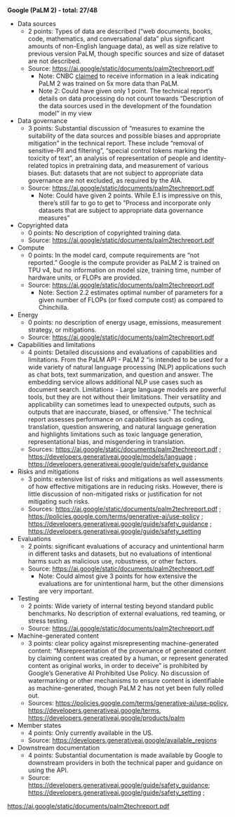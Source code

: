 ﻿**Google (PaLM 2) - total: 27/48**

- Data sources
   - 2 points: Types of data are described (“web documents, books, code, mathematics, and conversational data” plus significant amounts of non-English language data), as well as size relative to previous version PaLM, though specific sources and size of dataset are not described. 
   - Source: <https://ai.google/static/documents/palm2techreport.pdf> 
      - Note: CNBC [claimed](https://www.cnbc.com/2023/05/16/googles-palm-2-uses-nearly-five-times-more-text-data-than-predecessor.html) to receive information in a leak indicating PaLM 2 was trained on 5x more data than PaLM. 
      - Note 2: Could have given only 1 point. The technical report’s details on data processing do not count towards “Description of the data sources used in the development of the foundation model” in my view
- Data governance
   - 3 points: Substantial discussion of “measures to examine the suitability of the data sources and possible biases and appropriate mitigation” in the technical report. These include “removal of sensitive-PII and filtering”, “special control tokens marking the toxicity of text”, an analysis of representation of people and identity-related topics in pretraining data, and measurement of various biases. But: datasets that are not subject to appropriate data governance are not excluded, as required by the AIA. 
   - Source: <https://ai.google/static/documents/palm2techreport.pdf> 
      - Note: Could have given 2 points. While E.1 is impressive on this, there’s still far to go to get to “Process and incorporate only datasets that are subject to appropriate data governance measures”
- Copyrighted data
   - 0 points: No description of copyrighted training data.
   - Source: <https://ai.google/static/documents/palm2techreport.pdf> 
- Compute
   - 0 points: In the model card, compute requirements are “not reported.” Google is the compute provider as PaLM 2 is trained on TPU v4, but no information on model size, training time, number of hardware units, or FLOPs are provided. 
   - Source: <https://ai.google/static/documents/palm2techreport.pdf> 
      - Note: Section 2.2 estimates optimal number of parameters for a given number of FLOPs (or fixed compute cost) as compared to Chinchilla.
- Energy
   - 0 points: no description of energy usage, emissions, measurement strategy, or mitigations.
   - Source: <https://ai.google/static/documents/palm2techreport.pdf>
- Capabilities and limitations
   - 4 points: Detailed discussions and evaluations of capabilities and limitations. From the PaLM API - PaLM 2 “is intended to be used for a wide variety of natural language processing (NLP) applications such as chat bots, text summarization, and question and answer. The embedding service allows additional NLP use cases such as document search. Limitations - Large language models are powerful tools, but they are not without their limitations. Their versatility and applicability can sometimes lead to unexpected outputs, such as outputs that are inaccurate, biased, or offensive.” The technical report assesses performance on capabilities such as coding, translation, question answering, and natural language generation and highlights limitations such as toxic language generation, representational bias, and misgendering in translation.
   - Sources: <https://ai.google/static/documents/palm2techreport.pdf> ; <https://developers.generativeai.google/models/language> ; <https://developers.generativeai.google/guide/safety_guidance> 
- Risks and mitigations
   - 3 points: extensive list of risks and mitigations as well assessments of how effective mitigations are in reducing risks. However, there is little discussion of non-mitigated risks or justification for not mitigating such risks. 
   - Sources: <https://ai.google/static/documents/palm2techreport.pdf> ; <https://policies.google.com/terms/generative-ai/use-policy> ; <https://developers.generativeai.google/guide/safety_guidance> ; <https://developers.generativeai.google/guide/safety_setting> 
- Evaluations
   - 2 points: significant evaluations of accuracy and unintentional harm in different tasks and datasets, but no evaluations of intentional harms such as malicious use, robustness, or other factors.
   - Source: <https://ai.google/static/documents/palm2techreport.pdf>
      - Note: Could almost give 3 points for how extensive the evaluations are for unintentional harm, but the other dimensions are very important.
- Testing
   - 2 points: Wide variety of internal testing beyond standard public benchmarks. No description of external evaluations, red teaming, or stress testing. 
   - Source: <https://ai.google/static/documents/palm2techreport.pdf>
- Machine-generated content
   - 3 points: clear policy against misrepresenting machine-generated content: “Misrepresentation of the provenance of generated content by claiming content was created by a human, or represent generated content as original works, in order to deceive” is prohibited by Google’s Generative AI Prohibited Use Policy. No discussion of watermarking or other mechanisms to ensure content is identifiable as machine-generated, though PaLM 2 has not yet been fully rolled out.
   - Sources: <https://policies.google.com/terms/generative-ai/use-policy>, <https://developers.generativeai.google/terms>, <https://developers.generativeai.google/products/palm>  
- Member states
   - 4 points: Only currently available in the US.
   - Source: <https://developers.generativeai.google/available_regions> 
- Downstream documentation
   - 4 points: Substantial documentation is made available by Google to downstream providers in both the technical paper and guidance on using the API. 
   - Source: <https://developers.generativeai.google/guide/safety_guidance>; <https://developers.generativeai.google/guide/safety_setting> ;

<https://ai.google/static/documents/palm2techreport.pdf>

